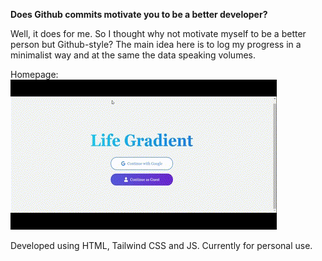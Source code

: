 <strong>Does Github commits motivate you to be a better developer?</strong>

Well, it does for me. So I thought why not motivate myself to be a better person but Github-style?
The main idea here is to log my progress in a minimalist way and at the same the data speaking volumes.

Homepage:<br>
![](https://github.com/yellowflickerbeat/GradientLife/blob/main/lifegradient.gif)

Developed using HTML, Tailwind CSS and JS.
Currently for personal use.
